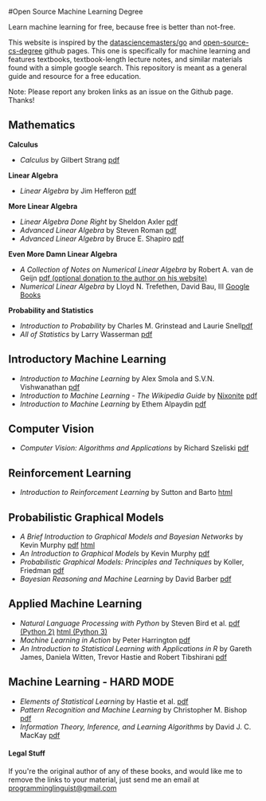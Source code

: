 #Open Source Machine Learning Degree

Learn machine learning for free, because free is better than not-free.

This website is inspired by the <a href='https://github.com/datasciencemasters/go'>datasciencemasters/go</a> and <a href='https://github.com/mvillaloboz/open-source-cs-degree'>open-source-cs-degree</a> github pages. This one is specifically for machine learning and features textbooks, textbook-length lecture notes, and similar materials found with a simple google search. This repository is meant as a general guide and resource for a free education. 

Note: Please report any broken links as an issue on the Github page. Thanks!

## Mathematics

**Calculus**

  * *Calculus* by Gilbert Strang <a href='http://ocw.mit.edu/ans7870/resources/Strang/Edited/Calculus/Calculus.pdf'>pdf</a>

**Linear Algebra**

  * *Linear Algebra* by Jim Hefferon <a href='http://joshua.smcvt.edu/linearalgebra/book.pdf'>pdf</a>

**More Linear Algebra**

  * *Linear Algebra Done Right* by Sheldon Axler <a href='http://fetweb.ju.edu.jo/staff/EE/jrahhal/PDF/sc%20-%20Linear%20Algebra%20Done%20Right.pdf'>pdf</a>
  * *Advanced Linear Algebra* by Steven Roman <a href='http://ksu.edu.sa/sites/py/ar/mpy/departments/math/learnResources/ResourceCenter/Documents/Advanced%20Linear%20Algebra%20-%20Steven%20Roman.pdf'>pdf</a>
  * *Advanced Linear Algebra* by Bruce E. Shapiro <a href='http://beshapiro.com/math462/462notes.pdf'>pdf</a>

**Even More Damn Linear Algebra**

  * *A Collection of Notes on Numerical Linear Algebra* by Robert A. van de Geijn <a href='http://www.cs.utexas.edu/users/flame/Notes/NotesOnNLA.pdf'>pdf (optional donation to the author on his website)</a>
  * *Numerical Linear Algebra* by Lloyd N. Trefethen, David Bau, III <a href='https://books.google.com/books?id=bj-Lu6zjWbEC&pg=PA8&source=gbs_toc_r&cad=3#v=onepage&q&f=false'>Google Books</a>

**Probability and Statistics**

  * *Introduction to Probability* by Charles M. Grinstead and Laurie Snell<a href='https://www.dartmouth.edu/~chance/teaching_aids/books_articles/probability_book/amsbook.mac.pdf'>pdf</a>
  * *All of Statistics* by Larry Wasserman <a href='http://www.ic.unicamp.br/~wainer/cursos/1s2013/ml/livro.pdf'>pdf</a>


## Introductory Machine Learning

  * *Introduction to Machine Learning* by Alex Smola and S.V.N. Vishwanathan <a href='http://alex.smola.org/drafts/thebook.pdf'>pdf</a>
  * *Introduction to Machine Learning - The Wikipedia Guide* by <a href='https://github.com/Nixonite'>Nixonite</a> <a href='https://github.com/Nixonite/open-source-machine-learning-degree/raw/master/Introduction%20to%20Machine%20Learning%20-%20Wikipedia.pdf'>pdf</a>
  * *Introduction to Machine Learning* by Ethem Alpaydin <a href='http://stp.lingfil.uu.se/~santinim/ml/2014/Alpaydin2010_IntroductionToMl_2ed.pdf'>pdf</a>

## Computer Vision

  * *Computer Vision: Algorithms and Applications* by Richard Szeliski <a href='http://szeliski.org/Book/drafts/SzeliskiBook_20100903_draft.pdf'>pdf</a>

## Reinforcement Learning 

  * *Introduction to Reinforcement Learning* by Sutton and Barto <a href='http://webdocs.cs.ualberta.ca/~sutton/book/the-book.html'>html</a>

## Probabilistic Graphical Models

  * *A Brief Introduction to Graphical Models and Bayesian Networks* by Kevin Murphy <a href='http://www.cs.ubc.ca/~murphyk/Bayes/bayes_tutorial.pdf'>pdf</a> <a href='http://www.cs.ubc.ca/~murphyk/Bayes/bnintro.html'>html</a>
  * *An Introduction to Graphical Models* by Kevin Murphy <a href='http://www.cs.ubc.ca/~murphyk/Papers/intro_gm.pdf'>pdf</a>
  * *Probabilistic Graphical Models: Principles and Techniques* by Koller, Friedman <a href='http://vk.com/doc168073_304660839?hash=39a33dd8aa6b141d8a&dl=b667454bc650f66cc0'>pdf</a>
  * *Bayesian Reasoning and Machine Learning* by David Barber <a href='http://web4.cs.ucl.ac.uk/staff/D.Barber/textbook/090310.pdf'>pdf</a>

## Applied Machine Learning

  * *Natural Language Processing with Python* by Steven Bird et al. <a href='http://victoria.lviv.ua/html/fl5/NaturalLanguageProcessingWithPython.pdf' >pdf (Python 2)</a> <a href='http://www.nltk.org/book/'> html (Python 3)</a>
  * *Machine Learning in Action* by Peter Harrington <a href='http://www2.ift.ulaval.ca/~chaib/IFT-4102-7025/public_html/Fichiers/Machine_Learning_in_Action.pdf'>pdf</a>
  * *An Introduction to Statistical Learning with Applications in R* by Gareth James, Daniela Witten, Trevor Hastie and Robert Tibshirani <a href='http://www-bcf.usc.edu/~gareth/ISL/ISLR%20Fourth%20Printing.pdf'>pdf</a>

## Machine Learning - HARD MODE

  * *Elements of Statistical Learning* by Hastie et al. <a href='http://statweb.stanford.edu/~tibs/ElemStatLearn/'>pdf</a>
  * *Pattern Recognition and Machine Learning* by Christopher M. Bishop <a href='http://www.rmki.kfki.hu/~banmi/elte/Bishop%20-%20Pattern%20Recognition%20and%20Machine%20Learning.pdf'>pdf</a>
  * *Information Theory, Inference, and Learning Algorithms* by David J. C. MacKay <a href='http://www.inference.phy.cam.ac.uk/itprnn/book.pdf'>pdf</a>

#### Legal Stuff
If you're the original author of any of these books, and would like me to remove the links to your material, just send me an email at programminglinguist@gmail.com
